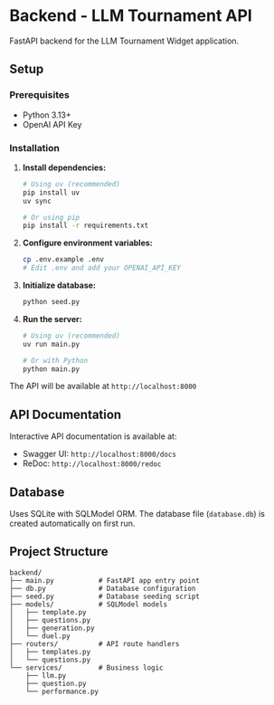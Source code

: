 # Backend - LLM Tournament API

FastAPI backend for the LLM Tournament Widget application.

## Setup

### Prerequisites
- Python 3.13+
- OpenAI API Key

### Installation

1. **Install dependencies:**
   ```bash
   # Using uv (recommended)
   pip install uv
   uv sync
   
   # Or using pip
   pip install -r requirements.txt
   ```

2. **Configure environment variables:**
   ```bash
   cp .env.example .env
   # Edit .env and add your OPENAI_API_KEY
   ```

3. **Initialize database:**
   ```bash
   python seed.py
   ```

4. **Run the server:**
   ```bash
   # Using uv (recommended)
   uv run main.py
   
   # Or with Python
   python main.py
   ```

The API will be available at `http://localhost:8000`

## API Documentation

Interactive API documentation is available at:
- Swagger UI: `http://localhost:8000/docs`
- ReDoc: `http://localhost:8000/redoc`

## Database

Uses SQLite with SQLModel ORM. The database file (`database.db`) is created automatically on first run.

## Project Structure

```
backend/
├── main.py           # FastAPI app entry point
├── db.py             # Database configuration
├── seed.py           # Database seeding script
├── models/           # SQLModel models
│   ├── template.py
│   ├── questions.py
│   ├── generation.py
│   └── duel.py
├── routers/          # API route handlers
│   ├── templates.py
│   └── questions.py
└── services/         # Business logic
    ├── llm.py
    ├── question.py
    └── performance.py
```
